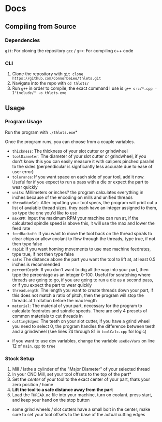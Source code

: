 # Docs
## Compiling from Source
### Dependencies
`git`: For cloning the repository
`gcc` / `g++`: For compiling c++ code

### CLI
1. Clone the repository with `git clone https://github.com/ConnorDeLeo/thlots.git`
2. Navigate into the repo with `cd thlots/`
3. Run `g++` in order to compile, the exact command I use is `g++ src/*.cpp -I"include/" -o thlots.exe`

## Usage
### Program Usage
Run the program with `./thlots.exe`*

Once the program runs, you can choose from a couple variables.
- `thickness`: The thickness of your slot cutter or grindwheel
- `toolDiameter`: The diameter of your slot cutter or grindwheel, if you don't know this you can easily measure it with calipers pinched parallel to the sides (perpendicular is signficantly less accurate due to ease of user error)
- `tolerance`: If you want space on each side of your tool, add it now. Useful for if you expect to run a pass with a die or expect the part to wear quickly
- `units`: Millimeters or inches? the program calculates everything in inches because of the encoding on mills and unified threads
- `threadNumSel`: After inputting your tool specs, the program will print out a list of avaiable thread sizes, they each have an integer assigned to them, so type the one you'd like to use
- `maxRPM`: Input the maximum RPM your machine can run at, if the calculated spindle speed is above this, it will use the max and lower the feed rate
- `feedBackoff`: If you want to move the tool back on the thread spirals to clear chips or allow coolant to flow through the threads, type true, if not then type false
- `rapid`: If you want homing movements to use max machine feedrates, type true, if not then type false
- `safe`: The distance above the part you want the tool to lift at, at least 0.5 inches is recommended
- `percentDepth`: If you don't want to dig all the way into your part, then type the percentage as an integer 0-100. Useful for scratching where threads are going to go, if you are going to run a die as a second pass, or if you expect the part to wear quickly
- `threadLength`: The length you want to create threads down your part, if this does not match a ratio of pitch, then the program will stop the threads at 1 rotation before the max length
- `material`: The material of your part, necessary for the program to calculate feedrates and spindle speeds. There are only 4 presets of common materials to cut threads in
- `cuttingEdges`: The teeth on your slot cutter, if you have a grind wheel you need to select 0, the program handles the difference between teeth and a grindwheel (see lines 74 through 81 in `toolCalc.cpp` for logic)

* if you want to use dev variables, change the variable `useDevVars` on line 12 of `main.cpp` to `true`

### Stock Setup
1. Mill / lathe a cylinder of the "Major Diameter" of your selected thread
2. In your CNC Mill, set your tool offsets to the top of the part*
3. Set the *center* of your tool to the exact center of your part, thats your zero position / home
4. **Lift the tool to a safe distance away from the part**
5. Load the `THREAD.nc` file into your machine, turn on coolant, press start, and keep your hand on the stop button

* some grind wheels / slot cutters have a small bolt in the center, make sure to set your tool offsets to the base of the actual cutting edges